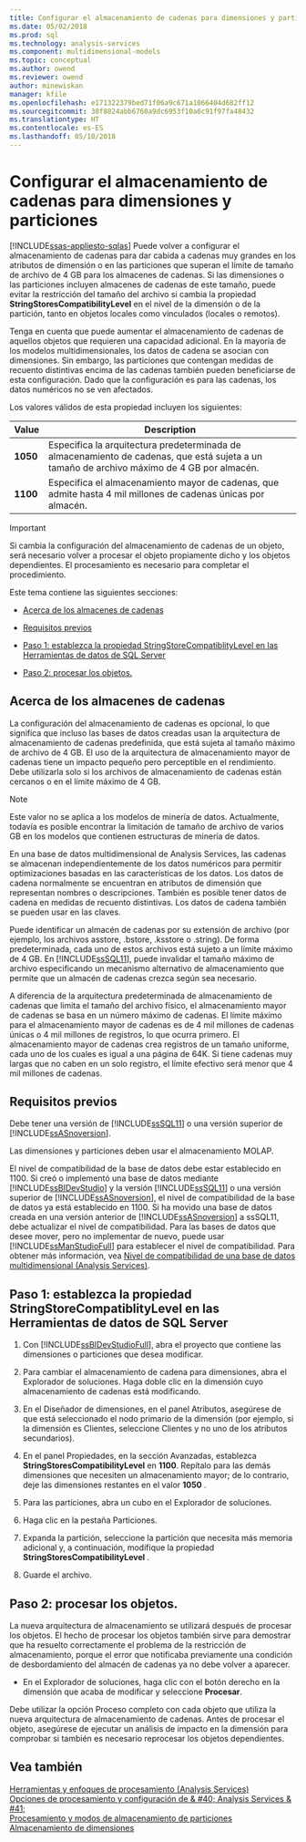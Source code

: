 ```yaml
---
title: Configurar el almacenamiento de cadenas para dimensiones y particiones | Documentos de Microsoft
ms.date: 05/02/2018
ms.prod: sql
ms.technology: analysis-services
ms.component: multidimensional-models
ms.topic: conceptual
ms.author: owend
ms.reviewer: owend
author: minewiskan
manager: kfile
ms.openlocfilehash: e171322379bed71f06a9c671a1066404d682ff12
ms.sourcegitcommit: 38f8824abb6760a9dc6953f10a6c91f97fa48432
ms.translationtype: HT
ms.contentlocale: es-ES
ms.lasthandoff: 05/10/2018
---
```

# <a name="configure-string-storage-for-dimensions-and-partitions"></a>Configurar el almacenamiento de cadenas para dimensiones y particiones
[!INCLUDE[ssas-appliesto-sqlas](../../includes/ssas-appliesto-sqlas.md)]
  Puede volver a configurar el almacenamiento de cadenas para dar cabida a cadenas muy grandes en los atributos de dimensión o en las particiones que superan el límite de tamaño de archivo de 4 GB para los almacenes de cadenas. Si las dimensiones o las particiones incluyen almacenes de cadenas de este tamaño, puede evitar la restricción del tamaño del archivo si cambia la propiedad **StringStoresCompatibilityLevel** en el nivel de la dimensión o de la partición, tanto en objetos locales como vinculados (locales o remotos).  
  
 Tenga en cuenta que puede aumentar el almacenamiento de cadenas de aquellos objetos que requieren una capacidad adicional. En la mayoría de los modelos multidimensionales, los datos de cadena se asocian con dimensiones. Sin embargo, las particiones que contengan medidas de recuento distintivas encima de las cadenas también pueden beneficiarse de esta configuración. Dado que la configuración es para las cadenas, los datos numéricos no se ven afectados.  
  
 Los valores válidos de esta propiedad incluyen los siguientes:  
  
|Value|Description|  
|-----------|-----------------|  
|**1050**|Especifica la arquitectura predeterminada de almacenamiento de cadenas, que está sujeta a un tamaño de archivo máximo de 4 GB por almacén.|  
|**1100**|Especifica el almacenamiento mayor de cadenas, que admite hasta 4 mil millones de cadenas únicas por almacén.|  
  
> [!IMPORTANT]  
>  Si cambia la configuración del almacenamiento de cadenas de un objeto, será necesario volver a procesar el objeto propiamente dicho y los objetos dependientes. El procesamiento es necesario para completar el procedimiento.  
  
 Este tema contiene las siguientes secciones:  
  
-   [Acerca de los almacenes de cadenas](#bkmk_background)  
  
-   [Requisitos previos](#bkmk_prereq)  
  
-   [Paso 1: establezca la propiedad StringStoreCompatiblityLevel en las Herramientas de datos de SQL Server](#bkmk_step1)  
  
-   [Paso 2: procesar los objetos.](#bkmk_step2)  
  
##  <a name="bkmk_background"></a> Acerca de los almacenes de cadenas  
 La configuración del almacenamiento de cadenas es opcional, lo que significa que incluso las bases de datos creadas usan la arquitectura de almacenamiento de cadenas predefinida, que está sujeta al tamaño máximo de archivo de 4 GB. El uso de la arquitectura de almacenamiento mayor de cadenas tiene un impacto pequeño pero perceptible en el rendimiento. Debe utilizarla solo si los archivos de almacenamiento de cadenas están cercanos o en el límite máximo de 4 GB.  
  
> [!NOTE]  
>  Este valor no se aplica a los modelos de minería de datos. Actualmente, todavía es posible encontrar la limitación de tamaño de archivo de varios GB en los modelos que contienen estructuras de minería de datos.  
  
 En una base de datos multidimensional de Analysis Services, las cadenas se almacenan independientemente de los datos numéricos para permitir optimizaciones basadas en las características de los datos. Los datos de cadena normalmente se encuentran en atributos de dimensión que representan nombres o descripciones. También es posible tener datos de cadena en medidas de recuento distintivas. Los datos de cadena también se pueden usar en las claves.  
  
 Puede identificar un almacén de cadenas por su extensión de archivo (por ejemplo, los archivos asstore, .bstore, .ksstore o .string). De forma predeterminada, cada uno de estos archivos está sujeto a un límite máximo de 4 GB. En [!INCLUDE[ssSQL11](../../includes/sssql11-md.md)], puede invalidar el tamaño máximo de archivo especificando un mecanismo alternativo de almacenamiento que permite que un almacén de cadenas crezca según sea necesario.  
  
 A diferencia de la arquitectura predeterminada de almacenamiento de cadenas que limita el tamaño del archivo físico, el almacenamiento mayor de cadenas se basa en un número máximo de cadenas. El límite máximo para el almacenamiento mayor de cadenas es de 4 mil millones de cadenas únicas o 4 mil millones de registros, lo que ocurra primero. El almacenamiento mayor de cadenas crea registros de un tamaño uniforme, cada uno de los cuales es igual a una página de 64K. Si tiene cadenas muy largas que no caben en un solo registro, el límite efectivo será menor que 4 mil millones de cadenas.  
  
##  <a name="bkmk_prereq"></a> Requisitos previos  
 Debe tener una versión de [!INCLUDE[ssSQL11](../../includes/sssql11-md.md)] o una versión superior de [!INCLUDE[ssASnoversion](../../includes/ssasnoversion-md.md)].  
  
 Las dimensiones y particiones deben usar el almacenamiento MOLAP.  
  
 El nivel de compatibilidad de la base de datos debe estar establecido en 1100. Si creó o implementó una base de datos mediante [!INCLUDE[ssBIDevStudio](../../includes/ssbidevstudio-md.md)] y la versión [!INCLUDE[ssSQL11](../../includes/sssql11-md.md)] o una versión superior de [!INCLUDE[ssASnoversion](../../includes/ssasnoversion-md.md)], el nivel de compatibilidad de la base de datos ya está establecido en 1100. Si ha movido una base de datos creada en una versión anterior de [!INCLUDE[ssASnoversion](../../includes/ssasnoversion-md.md)] a ssSQL11, debe actualizar el nivel de compatibilidad. Para las bases de datos que desee mover, pero no implementar de nuevo, puede usar [!INCLUDE[ssManStudioFull](../../includes/ssmanstudiofull-md.md)] para establecer el nivel de compatibilidad. Para obtener más información, vea [Nivel de compatibilidad de una base de datos multidimensional &#40;Analysis Services&#41;](../../analysis-services/multidimensional-models/compatibility-level-of-a-multidimensional-database-analysis-services.md).  
  
##  <a name="bkmk_step1"></a> Paso 1: establezca la propiedad StringStoreCompatiblityLevel en las Herramientas de datos de SQL Server  
  
1.  Con [!INCLUDE[ssBIDevStudioFull](../../includes/ssbidevstudiofull-md.md)], abra el proyecto que contiene las dimensiones o particiones que desea modificar.  
  
2.  Para cambiar el almacenamiento de cadena para dimensiones, abra el Explorador de soluciones. Haga doble clic en la dimensión cuyo almacenamiento de cadenas está modificando.  
  
3.  En el Diseñador de dimensiones, en el panel Atributos, asegúrese de que está seleccionado el nodo primario de la dimensión (por ejemplo, si la dimensión es Clientes, seleccione Clientes y no uno de los atributos secundarios).  
  
4.  En el panel Propiedades, en la sección Avanzadas, establezca **StringStoresCompatibilityLevel** en **1100**. Repítalo para las demás dimensiones que necesiten un almacenamiento mayor; de lo contrario, deje las dimensiones restantes en el valor **1050** .  
  
5.  Para las particiones, abra un cubo en el Explorador de soluciones.  
  
6.  Haga clic en la pestaña Particiones.  
  
7.  Expanda la partición, seleccione la partición que necesita más memoria adicional y, a continuación, modifique la propiedad **StringStoresCompatibilityLevel** .  
  
8.  Guarde el archivo.  
  
##  <a name="bkmk_step2"></a> Paso 2: procesar los objetos.  
 La nueva arquitectura de almacenamiento se utilizará después de procesar los objetos. El hecho de procesar los objetos también sirve para demostrar que ha resuelto correctamente el problema de la restricción de almacenamiento, porque el error que notificaba previamente una condición de desbordamiento del almacén de cadenas ya no debe volver a aparecer.  
  
-   En el Explorador de soluciones, haga clic con el botón derecho en la dimensión que acaba de modificar y seleccione **Procesar**.  
  
 Debe utilizar la opción Proceso completo con cada objeto que utiliza la nueva arquitectura de almacenamiento de cadenas. Antes de procesar el objeto, asegúrese de ejecutar un análisis de impacto en la dimensión para comprobar si también es necesario reprocesar los objetos dependientes.  
  
## <a name="see-also"></a>Vea también  
 [Herramientas y enfoques de procesamiento &#40;Analysis Services&#41;](../../analysis-services/multidimensional-models/tools-and-approaches-for-processing-analysis-services.md)   
 [Opciones de procesamiento y configuración de & #40; Analysis Services & #41;](../../analysis-services/multidimensional-models/processing-options-and-settings-analysis-services.md)   
 [Procesamiento y modos de almacenamiento de particiones](../../analysis-services/multidimensional-models-olap-logical-cube-objects/partitions-partition-storage-modes-and-processing.md)   
 [Almacenamiento de dimensiones](../../analysis-services/multidimensional-models-olap-logical-dimension-objects/dimensions-storage.md)  
  
  

